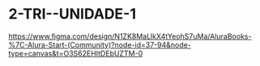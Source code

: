 # 2-TRI--UNIDADE-1
https://www.figma.com/design/N1ZK8MaLlkX4tYeohS7uMa/AluraBooks-%7C-Alura-Start-(Community)?node-id=37-94&node-type=canvas&t=O3S62EHItDEbUZTM-0
